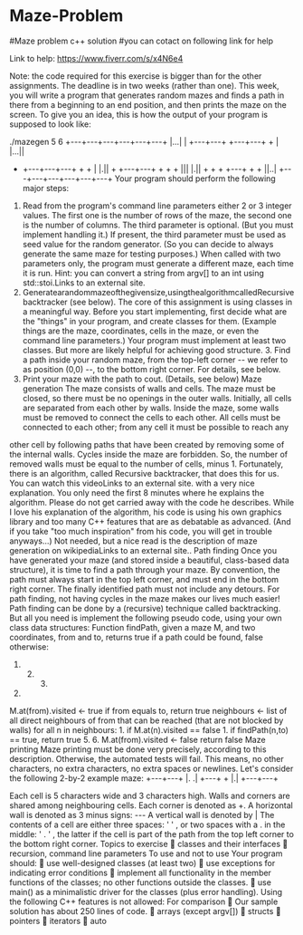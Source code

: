 # Maze-Problem
#Maze problem c++ solution
#you can cotact on following link for help

Link to help: https://www.fiverr.com/s/x4N6e4

 Note: the code required for this exercise is bigger than for the other assignments. The deadline is in two weeks (rather than one).
This week, you will write a program that generates random mazes and finds a path in there from a beginning to an end position, and then prints the maze on the screen. To give you an idea, this is how the output of your program is supposed to look like:



  ./mazegen 5 6 +---+---+---+---+---+---+ |...| | +---+---+ +---+---+ + | |...||
 + +---+---+---+ + + | |.|| + +---+---+ + + + ||| |.|| + + + +---+ + + ||..| +---+---+---+---+---+---+
  Your program should perform the following major steps:
 1. Read from the program's command line parameters either 2 or 3 integer values. The first one is the number of rows of the maze, the second one is the number of columns. The third parameter is optional. (But you must implement handling it.) If present, the third parameter must be used as seed value for the random generator. (So you can decide to always generate the same maze for testing purposes.) When called with two parameters only, the program must generate a different maze, each time it is run. Hint: you can convert a string from argv[] to an int using std::stoi.Links to an external site.
2. Generatearandommazeofthegivensize,usingthealgorithmcalledRecursive backtracker (see below). The core of this assignment is using classes in a meaningful way. Before you start implementing, first decide what are the "things" in your program, and create classes for them. (Example things are the maze, coordinates, cells in the maze, or even the command line parameters.) Your program must implement at least two classes. But more are likely helpful for achieving good structure.
   3. Find a path inside your random maze, from the top-left corner -- we refer to as position (0,0) --, to the bottom right corner. For details, see below.
4. Print your maze with the path to cout. (Details, see below)
 Maze generation
The maze consists of walls and cells. The maze must be closed, so there must be no openings in the outer walls. Initially, all cells are separated from each other by walls. Inside the maze, some walls must be removed to connect the cells to each other. All cells must be connected to each other; from any cell it must be possible to reach any

 other cell by following paths that have been created by removing some of the internal walls. Cycles inside the maze are forbidden. So, the number of removed walls must be equal to the number of cells, minus 1. Fortunately, there is an algorithm,
called Recursive backtracker, that does this for us. You can watch this videoLinks to an external site. with a very nice explanation. You only need the first 8 minutes where he explains the algorithm. Please do not get carried away with the code he describes. While I love his explanation of the algorithm, his code is using his own graphics library and too many C++ features that are as debatable as advanced. (And if you take "too much inspiration" from his code, you will get in trouble anyways...) Not needed, but a nice read is the description of maze generation on wikipediaLinks to an external site..
Path finding
      Once you have generated your maze (and stored inside a beautiful, class-based data structure), it is time to find a path through your maze. By convention, the path must always start in the top left corner, and must end in the bottom right corner. The finally identified path must not include any detours. For path finding, not having cycles in the maze makes our lives much easier!
Path finding can be done by a (recursive) technique called backtracking. But all you need is implement the following pseudo code, using your own class data structures:
   Function findPath, given a maze M, and two coordinates, from and to, returns true if
  a path could be found, false otherwise:
  1. 2. 3.
4.
  M.at(from).visited <- true
   if from equals to, return true
   neighbours <- list of all direct neighbours of from that can be reached (that are
   not blocked by walls)
   for all n in neighbours:
 1.
  if M.at(n).visited == false
 1.
  if findPath(n,to) == true, return true
 5. 6.
  M.at(from).visited <- false
   return false
     Maze printing
 Maze printing must be done very precisely, according to this description. Otherwise, the automated tests will fail. This means, no other characters, no extra characters, no extra spaces or newlines. Let's consider the following 2-by-2 example maze:
  +---+---+ |. .| +---+ + |.| +---+---+
 
 Each cell is 5 characters wide and 3 characters high. Walls and corners are shared among neighbouring cells. Each corner is denoted as +. A horizontal wall is denoted as 3 minus signs: --- A vertical wall is denoted by |
The contents of a cell are either three spaces: ' ' ,
or two spaces with a . in the middle: ' . ' ,
the latter if the cell is part of the path from the top left corner to the bottom right corner.
Topics to exercise
  classes and their interfaces
 recursion, command line parameters
 To use and not to use Your program should:
  use well-designed classes (at least two)
 use exceptions for indicating error conditions
 implement all functionality in the member functions of the classes; no other
functions outside the classes.
 use main() as a minimalistic driver for the classes (plus error handling).
 Using the following C++ features is not allowed:
For comparison
 Our sample solution has about 250 lines of code.
  arrays (except argv[])
 structs
 pointers
 iterators
 auto
  
